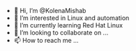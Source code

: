 - 👋 Hi, I’m @KolenaMishab
- 👀 I’m interested in Linux and automation
- 🌱 I’m currently learning Red Hat Linux
- 💞️ I’m looking to collaborate on ...
- 📫 How to reach me ...

<!---
KolenaMishab/KolenaMishab is a ✨ special ✨ repository because its `README.md` (this file) appears on your GitHub profile.
You can click the Preview link to take a look at your changes.
--->
